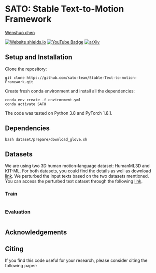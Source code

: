 # SATO: Stable Text-to-Motion Framework

[Wenshuo chen](https://github.com/shurdy123)
<!-- **International Conference on 3D Vision (3DV 2024)** -->

[![Website shields.io](https://img.shields.io/website?url=http%3A//poco.is.tue.mpg.de)]() [![YouTube Badge](https://img.shields.io/badge/YouTube-Watch-red?style=flat-square&logo=youtube)]()  [![arXiv](https://img.shields.io/badge/arXiv-2308.12965-00ff00.svg)]()  


<!-- <div style="display:flex;">
    <img src="assets/run_lola.gif" width="45%" style="margin-right: 1%;">
    <img src="assets/yt_solo.gif" width="45%">
</div> -->


## Setup and Installation

Clone the repository: 
```shell
git clone https://github.com/sato-team/Stable-Text-to-motion-Framework.git
```

Create fresh conda environment and install all the dependencies:
```
conda env create -f environment.yml
conda activate SATO
```
The code was tested on Python 3.8 and PyTorch 1.8.1.
## Dependencies
```shell
bash dataset/prepare/download_glove.sh
```

## Datasets
We are using two 3D human motion-language dataset: HumanML3D and KIT-ML. For both datasets, you could find the details as well as download [link](https://github.com/EricGuo5513/HumanML3D).
We perturbed the input texts based on the two datasets mentioned. You can access the perturbed text dataset through the following [link]().

### Train

```

```

### Evaluation

```

```

## Acknowledgements



## Citing
If you find this code useful for your research, please consider citing the following paper:

```bibtex

```


